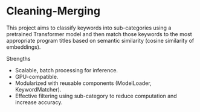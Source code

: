 # Cleaning-Merging

This project aims to classify keywords into sub-categories using a pretrained Transformer model and then match those keywords to the most appropriate program titles based on semantic similarity (cosine similarity of embeddings).

Strengths
- Scalable, batch processing for inference.
- GPU-compatible.
- Modularized with reusable components (ModelLoader, KeywordMatcher).
- Effective filtering using sub-category to reduce computation and increase accuracy.

